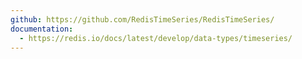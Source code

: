 ```yaml
---
github: https://github.com/RedisTimeSeries/RedisTimeSeries/
documentation:
  - https://redis.io/docs/latest/develop/data-types/timeseries/
---
```

